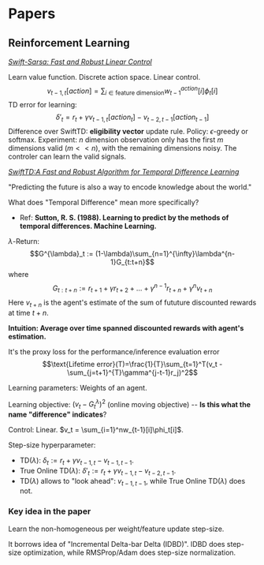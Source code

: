 # Papers

## Reinforcement Learning

[*Swift-Sarsa: Fast and Robust Linear Control*](https://www.arxiv.org/abs/2507.19539)

Learn value function. Discrete action space. Linear control.
$$v_{t-1,t}[action] = \sum_{i\in\text{feature dimension}}w^{action}_{t-1}[i]\phi_t[i]$$
TD error for learning:
$$\delta'_t = r_t + \gamma v_{t-1,t}[action_t] - v_{t-2, t-1}[action_{t-1}]$$
Difference over SwiftTD: **eligibility vector** update rule. Policy: $\epsilon$-greedy or softmax. Experiment: $n$ dimension observation only has the first $m$ dimensions valid ($m << n$), with the remaining dimensions noisy. The controler can learn the valid signals.

[*SwiftTD:A Fast and Robust Algorithm for Temporal Difference Learning*](https://rlj.cs.umass.edu/2024/papers/Paper111.html)

"Predicting the future is also a way to encode knowledge about the world."

What does "Temporal Difference" mean more specifically?
- Ref: **Sutton, R. S. (1988). Learning to predict by the methods of temporal differences. Machine Learning.**

$\lambda$-Return:
$$G^{\lambda}_t := (1-\lambda)\sum_{n=1}^{\infty}\lambda^{n-1}G_{t:t+n}$$
where
$$G_{t:t+n} := r_{t+1} + \gamma r_{t+2} + \ldots + \gamma^{n-1}r_{t+n} + \gamma^n v_{t+n}$$
Here $v_{t+n}$ is the agent's estimate of the sum of fututure discounted rewards at time $t+n$.

**Intuition: Average over time spanned discounted rewards with agent's estimation.**

It's the proxy loss for the performance/inference evaluation error
$$\text{Lifetime error}(T)=\frac{1}{T}\sum_{t=1}^T(v_t - \sum_{j=t+1}^{T}\gamma^{j-t-1}r_j)^2$$

Learning parameters: Weights of an agent.

Learning objective: $(v_t - G^\lambda_t)^2$ (online moving objective) -- **Is this what the name "difference" indicates**?

Control: Linear. $v_t = \sum_{i=1}^nw_{t-1}[i]\phi_t[i]$.

Step-size hyperparameter:
- TD($\lambda$): $\delta_t := r_t + \gamma v_{t-1, t} - v_{t-1, t-1}$.
- True Online TD($\lambda$): $\delta'_t := r_t + \gamma v_{t-1, t} - v_{t-2, t-1}$.
- TD($\lambda$) allows to "look ahead": $v_{t-1, t-1}$, while True Online TD($\lambda$) does not.

### Key idea in the paper
Learn the non-homogeneous per weight/feature update step-size.

It borrows idea of "Incremental Delta-bar Delta (IDBD)". IDBD does step-size optimization, while RMSProp/Adam does step-size normalization.
